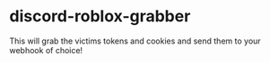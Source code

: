 # discord-roblox-grabber
This will grab the victims tokens and cookies and send them to your webhook of choice!
